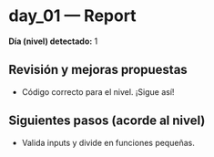 # day_01 — Report

**Día (nivel) detectado:** 1

## Revisión y mejoras propuestas
- Código correcto para el nivel. ¡Sigue así!

## Siguientes pasos (acorde al nivel)
- Valida inputs y divide en funciones pequeñas.